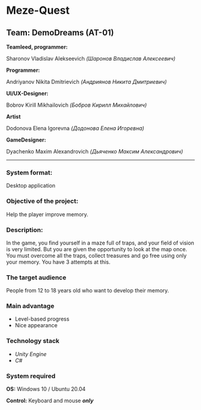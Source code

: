 # Meze-Quest

## **Team:** DemoDreams (AT-01)
**Teamleed, programmer:**

Sharonov Vladislav Alekseevich *(Шаронов Владислав Алексеевич)*

**Programmer:**

Andriyanov Nikita Dmitrievich *(Андриянов Никита Дмитриевич)*

**UI/UX-Designer:**

Bobrov Kirill Mikhailovich *(Бобров Кирилл Михайлович)* 

**Artist**

Dodonova Elena Igorevna *(Додонова Елена Игоревна)* 

**GameDesigner:**

Dyachenko Maxim Alexandrovich *(Дьяченко Максим Александрович)* 
___
### **System format:**
Desktop application

### **Objective of the project:**
Help the player improve memory.

### **Description:**
In the game, you find yourself in a maze full of traps, and your field of vision is very limited. But you are given the opportunity to look at the map once. You must overcome all the traps, collect treasures and go free using only your memory. You have 3 attempts at this.

### **The target audience**
People from 12 to 18 years old who want to develop their memory.

### **Main advantage**
* Level-based progress
* Nice appearance

### **Technology stack**
+ *Unity Engine*
+ *C#*

### **System required**

**OS:** Windows 10 / Ubuntu 20.04

**Control:** Keyboard and mouse ***only***



